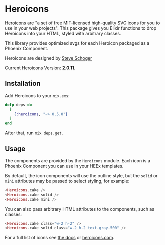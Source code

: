 # Heroicons

[Heroicons](https://heroicons.com) are "a set of free MIT-licensed high-quality SVG icons for you to use in your web projects". This package gives you Elixir functions to drop Heroicons into your HTML, styled with arbitrary classes.

This library provides optimized svgs for each Heroicon packaged as a Phoenix Component.

Heroicons are designed by [Steve Schoger](https://twitter.com/steveschoger)

Current Heroicons Version: **2.0.11**.

## Installation

Add Heroicons to your `mix.exs`:

```elixir
defp deps do
  [
    {:heroicons, "~> 0.5.0"}
  ]
end
```

After that, run `mix deps.get`.

## Usage

The components are provided by the `Heroicons` module. Each icon is a Phoenix Component you can use in your HEEx templates.

By default, the icon components will use the outline style, but the `solid` or
`mini` attributes may be passed to select styling, for example:

```eex
<Heroicons.cake />
<Heroicons.cake solid />
<Heroicons.cake mini />
```

You can also pass arbitrary HTML attributes to the components, such as classes:

 ```eex
<Heroicons.cake class="w-2 h-2" />
<Heroicons.cake solid class="w-2 h-2 text-gray-500" />
```

For a full list of icons see [the docs](https://hexdocs.pm/heroicons/api-reference.html) or [heroicons.com](https://heroicons.com/).
